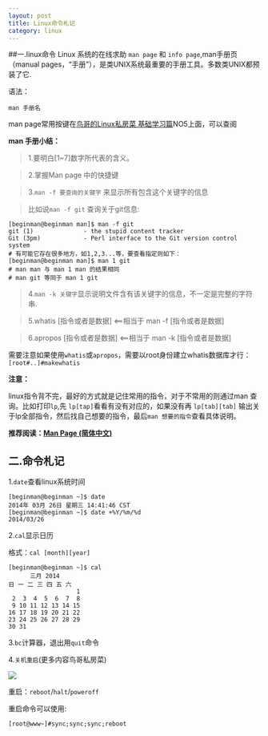 ```yaml
---
layout: post
title: Linux命令札记
category: linux
---
```

##一.linux命令
Linux 系统的在线求助 `man page` 和 `info page`,man手册页（manual pages，“手册”），是类UNIX系统最重要的手册工具。多数类UNIX都预装了它.

语法：

    man 手册名
    

man page常用按键在[鸟哥的Linux私房菜 基础学习篇](http://pan.baidu.com/s/1sjvvq7j)NO5上面，可以查阅

**man 手册小结：**
>1.要明白[1~7]数字所代表的含义。

>2.掌握Man page 中的快捷键

>3.`man -f 要查询的关键字` 来显示所有包含这个关键字的信息

>比如说`man -f git` 查询关于git信息:

    [beginman@beginman man]$ man -f git
    git (1)              - the stupid content tracker
    Git (3pm)            - Perl interface to the Git version control system
    # 有可能它存在很多地方，如1,2,3...等，要查看指定则如下：
    [beginman@beginman man]$ man 1 git
    # man man 与 man 1 man 的结果相同
    # man git 等同于 man 1 git
 
>4.`man -k 关键字`显示说明文件含有该关键字的信息，不一定是完整的字符串.

>5.whatis [指令或者是数据] <==相当于 man -f [指令或者是数据]

>6.apropos [指令或者是数据] <==相当于 man -k [指令或者是数据]

需要注意如果使用`whatis`或`apropos`，需要以root身份建立whatis数据库才行：`[root#..]#makewhatis`

**注意：**

linux指令背不完，最好的方式就是记住常用的指令，对于不常用的则通过man 查询。比如打印`lp`,先 `lp[tap]`看看有没有对应的，如果没有再 `lp[tab][tab]` 输出关于lp全部指令，然后找自己想要的指令，最后`man 想要的指令`查看具体说明。



**推荐阅读：[Man Page (简体中文)](https://wiki.archlinux.org/index.php/Man_Page_(%E7%AE%80%E4%BD%93%E4%B8%AD%E6%96%87))**

## 二.命令札记
1.`date`查看linux系统时间

    [beginman@beginman ~]$ date
    2014年 03月 26日 星期三 14:41:46 CST
    [beginman@beginman ~]$ date +%Y/%m/%d
    2014/03/26
    
2.`cal`显示日历

格式：`cal [month][year]`


    [beginman@beginman ~]$ cal
          三月 2014         
    日 一 二 三 四 五 六  
                       1  
     2  3  4  5  6  7  8  
     9 10 11 12 13 14 15  
    16 17 18 19 20 21 22  
    23 24 25 26 27 28 29  
    30 31       
    
3.`bc`计算器，退出用`quit`命令

4.`关机重启`(更多内容鸟哥私房菜)

![](http://images.cnblogs.com/cnblogs_com/BeginMan/486940/o_linux_shutdown.png)

重启：`reboot`/`halt`/`poweroff`

重启命令可以使用:

    [root@www~]#sync;sync;sync;reboot



      
    